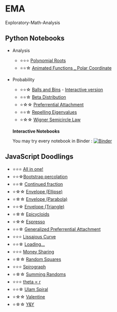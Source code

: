 # EMA
Exploratory-Math-Analysis

## Python Notebooks
- Analysis
  - ⭐⭐⭐ [Polynomial Roots](Analysis/Polynomial_Roots.ipynb)
  - ⭐⭐☆ [Animated Functions _ Polar Coordinate](Analysis/Polar.ipynb)
- Probability
  - ⭐⭐☆ [Balls and Bins](Probability/Balls&Bins.ipynb) - [Interactive version](Probability/Balls%26Bins-Interact.ipynb)
  - ⭐⭐☆ [Beta Distribution](Probability/Beta.ipynb)
  - ⭐☆☆  [Preferrential Attachment](Probability/Preferrential_Attachment.ipynb)
  - ⭐⭐☆ [Repelling Eigenvalues](Probability/Repelling%20EigenValues.ipynb)
  - ⭐☆☆  [Wigner Semicircle Law](Probability/Wigner.ipynb)
  
  
  **Interactive Notebooks**
  
  
  You may try every notebook in Binder :   [![Binder](https://mybinder.org/badge_logo.svg)](https://mybinder.org/v2/gh/bidgoli/Exploratory-Math-Analysis/master)
  
  
## JavaScript Doodlings
  - ⭐⭐⭐ [All in one!](https://editor.p5js.org/bidgoli/present/THAMlWQi-)
  - ⭐⭐☆[Bootstrap percolation](https://editor.p5js.org/bidgoli/present/XuSq1tbl9)
  - ⭐⭐☆ [Continued fraction](https://editor.p5js.org/bidgoli/present/TKv3k5pL6)
  - ⭐☆☆ [Envelope (Ellipse)](https://editor.p5js.org/bidgoli/present/m71_7tzp4)
  - ⭐☆☆ [Envelope (Parabola)](https://editor.p5js.org/bidgoli/present/UgcZw-MAP)
  - ⭐⭐☆ [Envelope (Triangle)](https://editor.p5js.org/bidgoli/present/HJlUEnZQq)
  - ⭐☆☆ [Epicycloids](https://editor.p5js.org/bidgoli/present/ZyJTIeGg4)
  - ⭐☆☆ [Espresso](https://editor.p5js.org/bidgoli/present/vdwt7Vc1C)
  - ⭐⭐☆ [Generalized Preferrential Attachment](https://editor.p5js.org/bidgoli/present/dt2RXBhDa)
  - ⭐⭐⭐ [Lissajous Curve](https://editor.p5js.org/bidgoli/present/lVvNtLUnL)
  - ⭐⭐☆ [Loading...](https://editor.p5js.org/bidgoli/present/LyMYq-Wdb)
  - ⭐⭐⭐ [Money Sharing](https://editor.p5js.org/bidgoli/present/m4pZ0MnCI)
  - ⭐☆☆ [Random Squares](https://editor.p5js.org/bidgoli/present/qqEBGGW7o)
  - ⭐⭐⭐ [Spirograph](https://editor.p5js.org/bidgoli/present/om_IOXB_s)
  - ⭐☆☆ [Summing Randoms](https://editor.p5js.org/bidgoli/present/v3DU4nHqL)
  - ⭐⭐⭐ [theta ∝ r](https://editor.p5js.org/bidgoli/present/IUJgd1qRc)
  - ⭐⭐☆ [Ulam Spiral](https://editor.p5js.org/bidgoli/present/Vlnckcu9H)
  - ⭐☆☆ [Valentine](https://editor.p5js.org/bidgoli/present/p45F36G0X)
  - ⭐☆☆ [Y&Y](https://editor.p5js.org/bidgoli/present/W6C457Can)
  
  

